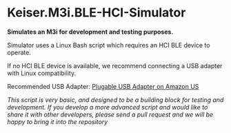 # Keiser.M3i.BLE-HCI-Simulator
**Simulates an M3i for development and testing purposes.**

Simulator uses a Linux Bash script which requires an HCI BLE device to operate.

If no HCI BLE device is available, we recommend connecting a USB adapter with Linux compatibility.

Recommended USB Adapter: [Plugable USB Adapter on Amazon US](http://www.amazon.com/gp/product/B009ZIILLI)

*This script is very basic, and designed to be a building block for testing and development.  If you develop a more advanced script and would like to share it with other developers, please send a pull request and we will be happy to bring it into the repository*